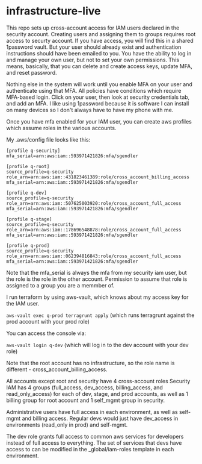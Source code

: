 # infrastructure-live

This repo sets up cross-account access for IAM users declared in the security
account.  Creating users and assigning them to groups requires root access to
securty account.  If you have access, you will find this in a shared 1password
vault.  But your user should already exist and authentication instructions 
should have been emailed to you.  You have the ability to log in and manage
your own user, but not to set your own permissions.  This means, basically, 
that you can delete and create access keys, update MFA, and reset password.

Nothing else in the system will work until you enable MFA on your user and
authenticate using that MFA.  All policies have conditions which require 
MFA-based login.  Click on your user, then look at security credentials tab, 
and add an MFA.  I like using 1password because it is software I can install on
many devices so I don't always have to have my phone with me.

Once you have mfa enabled for your IAM user, you can create aws profiles which
assume roles in the various accounts.

My .aws/config file looks like this:

```
[profile q-security]
mfa_serial=arn:aws:iam::593971421826:mfa/sgendler

[profile q-root]
source_profile=q-security
role_arn=arn:aws:iam::431823461389:role/cross_account_billing_access
mfa_serial=arn:aws:iam::593971421826:mfa/sgendler

[profile q-dev]
source_profile=q-security
role_arn=arn:aws:iam::507625003920:role/cross_account_full_access
mfa_serial=arn:aws:iam::593971421826:mfa/sgendler

[profile q-stage]
source_profile=q-security
role_arn=arn:aws:iam::178696548878:role/cross_account_full_access
mfa_serial=arn:aws:iam::593971421826:mfa/sgendler

[profile q-prod]
source_profile=q-security
role_arn=arn:aws:iam::062394816843:role/cross_account_full_access
mfa_serial=arn:aws:iam::593971421826:mfa/sgendler
```

Note that the mfa_serial is always the mfa from my security iam user, but the
role is the role in the other account.  Permission to assume that role is
assigned to a group you are a memmber of.

I run terraform by using aws-vault, which knows about my access key for the 
IAM user.

`aws-vault exec q-prod terragrunt apply` (which runs terragrunt against the prod account with your prod role)

You can access the console via:

`aws-vault login q-dev` (which will log in to the dev account with your dev
role)

Note that the root account has no infrastructure, so the role name is
 different - cross_account_billing_access. 

All accounts except root and security have 4 cross-account roles
Security IAM has 4 groups (full_access, dev_access, billing_access,
and read_only_access) for each of dev, stage, and prod accounts, as well as 1
billing group for root account and 1 self_mgmt group in security.

Administrative users have full access in each environment, as well as self-mgmt
and billing access. Regular devs would just have dev_access in environments
(read_only in prod) and self-mgmt.

The dev role grants full access to common aws services for developers instead of
full access to everything. The set of services that devs have access to can be
modified in the _global/iam-roles template in each environment.
